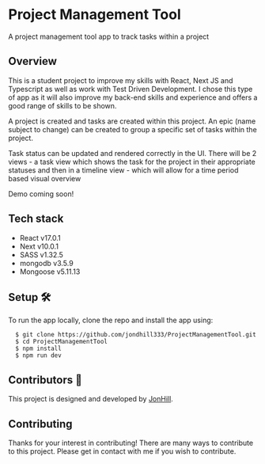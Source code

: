 # Project Management Tool

A project management tool app to track tasks within a project

## Overview

This is a student project to improve my skills with React, Next JS and Typescript as well as work with Test Driven Development. I chose this type of app as it will also improve my back-end skills and experience and offers a good range of skills to be shown.

A project is created and tasks are created within this project. An epic (name subject to change) can be created to group a specific set of tasks within the project.

Task status can be updated and rendered correctly in the UI. There will be 2 views - a task view which shows the task for the project in their appropriate statuses and then in a timeline view - which will allow for a time period based visual overview

Demo coming soon!

<!-- [Checkout the demo](https://thenewsdesk.vercel.app/) -->

## Tech stack

- React v17.0.1
- Next v10.0.1
- SASS v1.32.5
- mongodb v3.5.9
- Mongoose v5.11.13
<!-- - Deployed with Vercel -->

## Setup :hammer_and_wrench:

To run the app locally, clone the repo and install the app using:

```
  $ git clone https://github.com/jondhill333/ProjectManagementTool.git
  $ cd ProjectManagementTool
  $ npm install
  $ npm run dev
```

## Contributors :sparkler:

This project is designed and developed by [JonHill](https://github.com/jondhill333).

## Contributing

Thanks for your interest in contributing! There are many ways to contribute to this project. Please get in contact with me if you wish to contribute.
